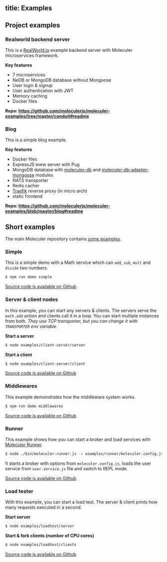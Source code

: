 title: Examples
---

## Project examples

### Realworld backend server
This is a [RealWorld.io](https://realworld.io/) example backend server with Moleculer microservices framework.

**Key features**
- 7 microservices
- NeDB or MongoDB database without Mongoose
- User login & signup
- User authentication with JWT
- Memory caching
- Docker files

**Repo: https://github.com/moleculerjs/moleculer-examples/tree/master/conduit#readme**

### Blog
This is a simple blog example.

**Key features**
- Docker files
- ExpressJS www server with Pug
- MongoDB database with [moleculer-db](https://github.com/moleculerjs/moleculer-db) and [moleculer-db-adapter-mongoose](https://github.com/moleculerjs/moleculer-db/tree/master/packages/moleculer-db-adapter-mongoose) modules
- NATS transporter
- Redis cacher
- [Traefik](https://traefik.io/) reverse proxy (in micro arch)
- static frontend

**Repo: https://github.com/moleculerjs/moleculer-examples/blob/master/blog#readme**

## Short examples
The main Moleculer repository contains [some examples](https://github.com/moleculerjs/moleculer/blob/master/examples/).

### Simple
This is a simple demo with a Math service which can `add`, `sub`, `mult` and `divide` two numbers.

```bash
$ npm run demo simple
```

[Source code is available on Github](https://github.com/moleculerjs/moleculer/blob/master/examples/simple/index.js)

### Server & client nodes
In this example, you can start any servers & clients. The servers serve the `math.add` action and clients call it in a loop. You can start multiple instances from both.
*They use TCP transporter, but you can change it with `TRANSPORTER` env variable.*

**Start a server**
```bash
$ node examples/client-server/server
```

**Start a client**
```bash
$ node examples/client-server/client
```

[Source code is available on Github](https://github.com/moleculerjs/moleculer/tree/master/examples/client-server)

### Middlewares
This example demonstrates how the middleware system works.

```bash
$ npm run demo middlewares
```

[Source code is available on Github](https://github.com/moleculerjs/moleculer/blob/master/examples/middlewares/index.js)

### Runner
This example shows how you can start a broker and load services with [Moleculer Runner](moleculer-runner.html).

```bash
$ node ./bin/moleculer-runner.js -c examples/runner/moleculer.config.js -r examples/user.service.js
```
It starts a broker with options from `moleculer.config.js`, loads the user service from `user.service.js` file and switch to REPL mode.

[Source code is available on Github](https://github.com/moleculerjs/moleculer/blob/master/examples/runner)

### Load tester
With this example, you can start a load test. The server & client prints how many requests executed in a second.

**Start server**
```bash
$ node examples/loadtest/server
```

**Start & fork clients (number of CPU cores)**
```bash
$ node examples/loadtest/clients
```

[Source code is available on Github](https://github.com/moleculerjs/moleculer/blob/master/examples/loadtest)


